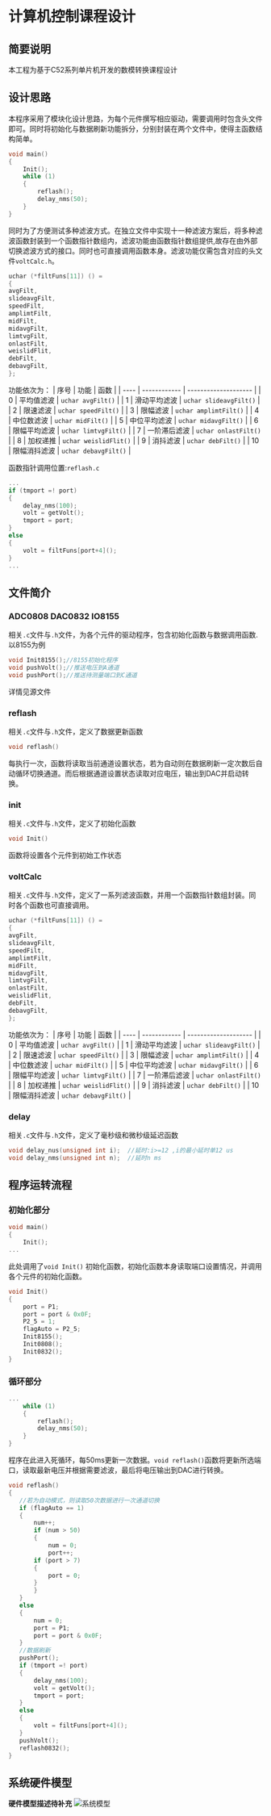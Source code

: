 # 计算机控制课程设计

## 简要说明

本工程为基于C52系列单片机开发的数模转换课程设计

## 设计思路

本程序采用了模块化设计思路，为每个元件撰写相应驱动，需要调用时包含头文件即可。同时将初始化与数据刷新功能拆分，分别封装在两个文件中，使得主函数结构简单。

~~~C
void main()
{
    Init();
    while (1)
    {
        reflash();
        delay_nms(50);
    }
}
~~~

同时为了方便测试多种滤波方式。在独立文件中实现十一种滤波方案后，将多种滤波函数封装到一个函数指针数组内，滤波功能由函数指针数组提供,故存在由外部切换滤波方式的接口。同时也可直接调用函数本身。滤波功能仅需包含对应的头文件`voltCalc.h`。

~~~C
uchar (*filtFuns[11]) () = 
{
avgFilt,
slideavgFilt,
speedFilt,
amplimtFilt,
midFilt,
midavgFilt,
limtvgFilt,
onlastFilt,
weislidFlit,
debFilt,
debavgFilt,
};
~~~

功能依次为：
| 序号 | 功能         | 函数               |
| ---- | ------------ | -------------------- |
| 0    | 平均值滤波   | `uchar avgFilt()`    |
| 1    | 滑动平均滤波 | `uchar slideavgFilt()` |
| 2    | 限速滤波     | `uchar speedFilt()`    |
| 3    | 限幅滤波     | `uchar amplimtFilt()`  |
| 4    | 中位数滤波   | `uchar midFilt()`      |
| 5    | 中位平均滤波 | `uchar midavgFilt()`   |
| 6    | 限幅平均滤波 | `uchar limtvgFilt()`   |
| 7    | 一阶滞后滤波 | `uchar onlastFilt()`  |
| 8    | 加权递推     | `uchar weislidFlit()`  |
| 9    | 消抖滤波     | `uchar debFilt()`      |
| 10   | 限幅消抖滤波 | `uchar debavgFilt()`   |

函数指针调用位置:`reflash.c`

~~~C
...
if (tmport =! port)
{
    delay_nms(100);
    volt = getVolt();
    tmport = port;
}
else
{
    volt = filtFuns[port+4]();
}
...
~~~

## 文件简介

### ADC0808 DAC0832 IO8155

相关`.c`文件与`.h`文件，为各个元件的驱动程序，包含初始化函数与数据调用函数.
以8155为例

~~~C
void Init8155();//8155初始化程序
void pushVolt();//推送电压到A通道
void pushPort();//推送待测量端口到C通道
~~~

详情见源文件

### reflash

相关`.c`文件与`.h`文件，定义了数据更新函数

~~~C
void reflash()
~~~

每执行一次，函数将读取当前通道设置状态，若为自动则在数据刷新一定次数后自动循环切换通道。而后根据通道设置状态读取对应电压，输出到DAC并启动转换。

### init

相关`.c`文件与`.h`文件，定义了初始化函数

~~~C
void Init()
~~~

函数将设置各个元件到初始工作状态

### voltCalc

相关`.c`文件与`.h`文件，定义了一系列滤波函数，并用一个函数指针数组封装。同时各个函数也可直接调用。

~~~C
uchar (*filtFuns[11]) () = 
{
avgFilt,
slideavgFilt,
speedFilt,
amplimtFilt,
midFilt,
midavgFilt,
limtvgFilt,
onlastFilt,
weislidFlit,
debFilt,
debavgFilt,
};
~~~

功能依次为：
| 序号 | 功能         | 函数               |
| ---- | ------------ | -------------------- |
| 0    | 平均值滤波   | `uchar avgFilt()`    |
| 1    | 滑动平均滤波 | `uchar slideavgFilt()` |
| 2    | 限速滤波     | `uchar speedFilt()`    |
| 3    | 限幅滤波     | `uchar amplimtFilt()`  |
| 4    | 中位数滤波   | `uchar midFilt()`      |
| 5    | 中位平均滤波 | `uchar midavgFilt()`   |
| 6    | 限幅平均滤波 | `uchar limtvgFilt()`   |
| 7    | 一阶滞后滤波 | `uchar onlastFilt()`  |
| 8    | 加权递推     | `uchar weislidFlit()`  |
| 9    | 消抖滤波     | `uchar debFilt()`      |
| 10   | 限幅消抖滤波 | `uchar debavgFilt()`   |

### delay

相关`.c`文件与`.h`文件，定义了毫秒级和微秒级延迟函数

~~~C
void delay_nus(unsigned int i);  //延时:i>=12 ,i的最小延时单12 us
void delay_nms(unsigned int n);  //延时n ms
~~~

## 程序运转流程

### 初始化部分

~~~C
void main()
{
    Init();
...
~~~

此处调用了`void Init()` 初始化函数，初始化函数本身读取端口设置情况，并调用各个元件的初始化函数。

~~~C
void Init()
{
    port = P1;
    port = port & 0x0F;
    P2_5 = 1;
    flagAuto = P2_5;
    Init8155();
    Init0808();
    Init0832();
}
~~~

### 循环部分

~~~C
...
    while (1)
    {
        reflash();
        delay_nms(50);
    }
}
~~~

 程序在此进入死循环，每50ms更新一次数据。`void reflash()`函数将更新所选端口，读取最新电压并根据需要滤波，最后将电压输出到DAC进行转换。

 ~~~C
 void reflash()
{
    //若为自动模式，则读取50次数据进行一次通道切换
    if (flagAuto == 1)
    {
        num++;
        if (num > 50)
        {
            num = 0;
            port++;
        if (port > 7)
        {
            port = 0;
        }
        }
    }
    else
    {
        num = 0;
        port = P1;
        port = port & 0x0F;
    }
    //数据刷新
    pushPort();
    if (tmport =! port)
    {
        delay_nms(100);
        volt = getVolt();
        tmport = port;
    }
    else
    {
        volt = filtFuns[port+4]();
    }
    pushVolt();
    reflash0832();
}
~~~

## 系统硬件模型

**硬件模型描述待补充**
![系统模型](modle.jpg)
